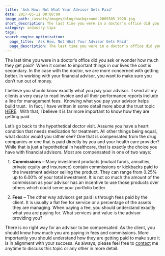 ```yaml
---
title: 'Ask How, Not What Your Advisor Gets Paid'
date: 2017-05-11 00:00:00
image_path: /assets/images/blog/background-2009305_1920.jpg
short_description: The last time you were in a doctor’s office did you ask or wonder how much they get paid?  You were probably just thinking about how they can make you feel better.  When it comes to important things in our lives the cost is secondary...
category: industry-tips
tags:
search_engine_optimization:
  page_title: 'Ask How, Not What Your Advisor Gets Paid'
  page_description: The last time you were in a doctor’s office did you ask or wonder how much they get paid?  You were probably just thinking about how they can make you feel better.  When it comes to important things in our lives the cost is secondary...
---
```



The last time you were in a doctor’s office did you ask or wonder how much they get paid? &nbsp;When it comes to important things in our lives the cost is secondary. In the case with the doctor, we are more concerned with getting better. In working with your financial advisor, you want to make sure you don’t run out of money.

I believe you should know exactly what you pay your advisor. &nbsp;I send all my clients a very easy to read invoice and all their performance reports include a line for management fees. &nbsp;Knowing what you pay your advisor helps build trust. &nbsp;In fact, I have written in some detail more about the trust topic [HERE](/blog/four-ways-to-measure-the-trust-with-your-financial-advisor/). &nbsp;With that, I believe it is far more important to know how they are getting paid.

Let’s go back to the hypothetical doctor visit. Assume you have a heart condition that needs medication for treatment. All other things being equal, what doctor would you rather see? One that is compensated from the drug companies or one that is paid directly by you and your health care provider? While that is just a hypothetical in healthcare, that is exactly the choice you have with financial advisors. Most are compensated in one of two ways:

1. **Commissions** – Many investment products (mutual funds, annuities, private equity and insurance) contain commissions or kickbacks paid to the investment advisor selling the product. They can range from 0.25% up to 6.00% of your total investment. It is not so much the amount of the commission as your advisor has an incentive to use those products over others which could serve your portfolio better.

2. **Fees** – The other way advisors get paid is through fees paid by the client. It is usually a flat fee for service or a percentage of the assets they are managing. When paying a fee, you should understand exactly what you are paying for. What services and value is the advisor providing you?

There is no right way for an advisor to be compensated. As the client, you should know how much you are paying in fees and commissions. More importantly you should understand how they are getting paid to make sure it is in alignment with your success. As always, please feel free to [contact](/contact/) me anytime to discuss this topic or any other in more detail.